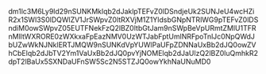 dm1lc3M6Ly9ld29nSUNKMklqb2dJaklpTEFvZ0lDSndjeUk2SUNJeU4wcHZiR2x1SWl3S0lDQWlZV1JrSWpvZ0ltRXVjM1Z1YldsbGNpNTRlWG9pTEFvZ0lDSndiM0owSWpvZ05EUTFNekFzQ2lBZ0ltbGtJam9nSWpBeVpURmtZMlU1TFRnMlltWXRORE0zWXkxaFpEazNMV0UzWTJabFptUmlNRFpoTnlJc0NpQWdJbUZwWkNJNklERTJMQW9nSUNKdVpYUWlPaUFpZDNNaUxBb2dJQ0owZVhCbElqb2dJbTV2Ym1VaUxBb2dJQ0pvYjNOMElqb2dJaUlzQ2lBZ0luQmhkR2dpT2lBaUx5SXNDaUFnSW5Sc2N5STZJQ0owYkhNaUNuMD0
